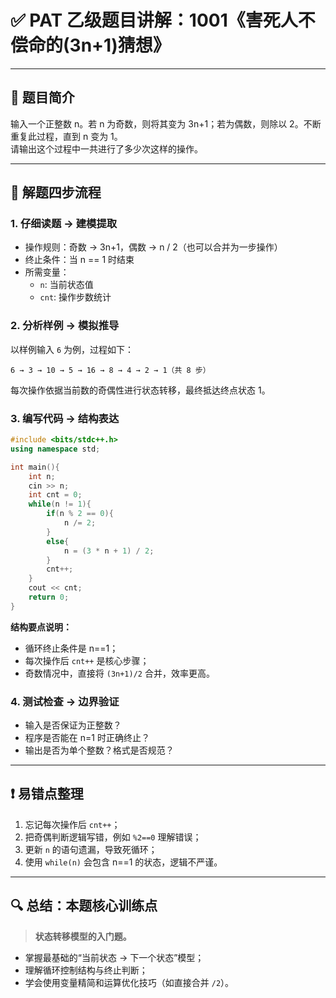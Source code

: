 
# ✅ PAT 乙级题目讲解：1001《害死人不偿命的(3n+1)猜想》

---

## 📌 题目简介

输入一个正整数 n。若 n 为奇数，则将其变为 3n+1；若为偶数，则除以 2。不断重复此过程，直到 n 变为 1。  
请输出这个过程中一共进行了多少次这样的操作。

---

## 🧭 解题四步流程

### 1. 仔细读题 → **建模提取**
- 操作规则：奇数 → 3n+1，偶数 → n / 2（也可以合并为一步操作）
- 终止条件：当 n == 1 时结束
- 所需变量：
  - `n`: 当前状态值
  - `cnt`: 操作步数统计

### 2. 分析样例 → **模拟推导**
以样例输入 `6` 为例，过程如下：
```
6 → 3 → 10 → 5 → 16 → 8 → 4 → 2 → 1（共 8 步）
```
每次操作依据当前数的奇偶性进行状态转移，最终抵达终点状态 1。

### 3. 编写代码 → **结构表达**

```cpp
#include <bits/stdc++.h>
using namespace std;

int main(){
    int n;
    cin >> n;
    int cnt = 0;
    while(n != 1){
        if(n % 2 == 0){
            n /= 2;
        }
        else{
            n = (3 * n + 1) / 2;
        }
        cnt++;
    }
    cout << cnt;
    return 0;
}
```

**结构要点说明：**
- 循环终止条件是 n==1；
- 每次操作后 `cnt++` 是核心步骤；
- 奇数情况中，直接将 `(3n+1)/2` 合并，效率更高。

### 4. 测试检查 → **边界验证**
- 输入是否保证为正整数？
- 程序是否能在 n=1 时正确终止？
- 输出是否为单个整数？格式是否规范？

---

## ❗ 易错点整理

1. 忘记每次操作后 `cnt++`；
2. 把奇偶判断逻辑写错，例如 `%2==0` 理解错误；
3. 更新 `n` 的语句遗漏，导致死循环；
4. 使用 `while(n)` 会包含 n==1 的状态，逻辑不严谨。

---

## 🔍 总结：本题核心训练点

> **状态转移模型的入门题。**

- 掌握最基础的“当前状态 → 下一个状态”模型；
- 理解循环控制结构与终止判断；
- 学会使用变量精简和运算优化技巧（如直接合并 `/2`）。
